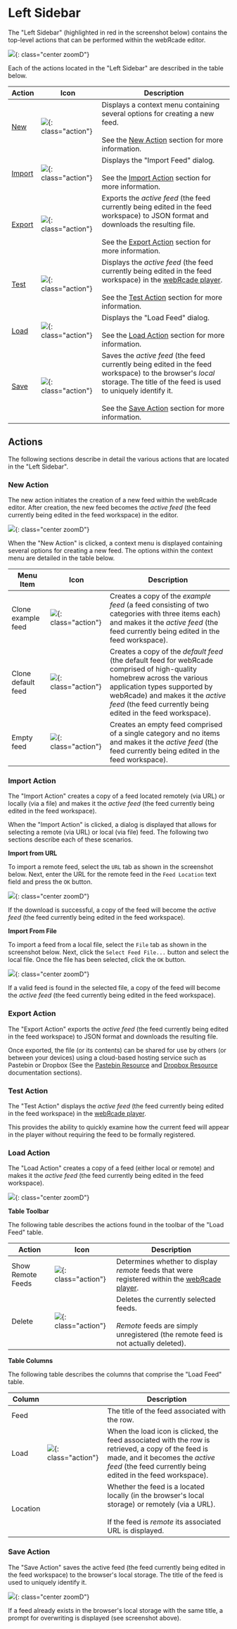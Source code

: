 # Left Sidebar

The "Left Sidebar" (highlighted in red in the screenshot below) contains the top-level actions that can be performed within the webЯcade editor.

![](../assets/images/editor/sidebar/sidebar-annotated.png){: class="center zoomD"}

Each of the actions located in the "Left Sidebar" are described in the table below.

| __Action__ | __Icon__ | __Description__ |
| --- | --- | --- |
| [New](#new-action) | ![](../assets/images/editor/icons/round_note_add_white_24dp.png){: class="action"} | Displays a context menu containing several options for creating a new feed.<br><br>See the [New Action](#new-action) section for more information. |
| [Import](#import-action) | ![](../assets/images/editor/icons/round_publish_white_24dp.png){: class="action"} | Displays the "Import Feed" dialog.<br><br>See the [Import Action](#import-action) section for more information.   |
| [Export](#export-action) | ![](../assets/images/editor/icons/round_file_download_white_24dp.png){: class="action"} | Exports the *active feed* (the feed currently being edited in the feed workspace) to JSON format and downloads the resulting file.<br><br>See the [Export Action](#export-action) section for more information.  |
| [Test](#test-action) | ![](../assets/images/editor/icons/round_check_circle_white_24dp.png){: class="action"} | Displays the *active feed* (the feed currently being edited in the feed workspace) in the [webЯcade player](../userguide/index.md).<br><br>See the [Test Action](#test-action) section for more information.  |
| [Load](#load-action) | ![](../assets/images/editor/icons/round_file_open_white_24dp.png){: class="action"} | Displays the "Load Feed" dialog.<br><br>See the [Load Action](#load-action) section for more information.
| [Save](#save-action) | ![](../assets/images/editor/icons/round_save_white_24dp.png){: class="action"} | Saves the *active feed* (the feed currently being edited in the feed workspace) to the browser's *local* storage. The title of the feed is used to uniquely identify it.<br><br>See the [Save Action](#load-action) section for more information.  |


## Actions

The following sections describe in detail the various actions that are located in the "Left Sidebar".

### New Action

The new action initiates the creation of a new feed within the webЯcade editor. After creation, the new feed becomes the *active feed* (the feed currently being edited in the feed workspace) in the editor.  

![](../assets/images/editor/sidebar/newmenu.png){: class="center zoomD"}

When the "New Action" is clicked, a context menu is displayed containing several options for creating a new feed. The options within the context menu are detailed in the table below.

| __Menu Item__ | __Icon__ | __Description__ |
| --- | --- | --- |
| Clone example feed | ![](../assets/images/editor/icons/round_file_copy_white_24dp.png){: class="action"} | Creates a copy of the *example feed* (a feed consisting of two categories with three items each) and makes it the *active feed* (the feed currently being edited in the feed workspace). |
| Clone default feed | ![](../assets/images/editor/icons/round_file_copy_white_24dp.png){: class="action"} | Creates a copy of the *default feed* (the default feed for webЯcade comprised of high-quality homebrew across the various application types supported by webЯcade) and makes it the *active feed* (the feed currently being edited in the feed workspace).  |
| Empty feed | ![](../assets/images/editor/icons/round_file_copy_white_24dp.png){: class="action"} | Creates an empty feed comprised of a single category and no items and makes it the *active feed* (the feed currently being edited in the feed workspace). |

### Import Action

The "Import Action" creates a copy of a feed located remotely (via URL) or locally (via a file) and makes it the *active feed* (the feed currently being edited in the feed workspace).

When the "Import Action" is clicked, a dialog is displayed that allows for selecting a remote (via URL) or local (via file) feed. The following two sections describe each of these scenarios.

**Import from URL**

To import a remote feed, select the `URL` tab as shown in the screenshot below. Next, enter the URL for the remote feed in the `Feed Location` text field and press the `OK` button.

![](../assets/images/editor/sidebar/importurl.png){: class="center zoomD"}

If the download is successful, a copy of the feed will become the *active feed* (the feed currently being edited in the feed workspace).

**Import From File**

To import a feed from a local file, select the `File` tab as shown in the screenshot below. Next, click the `Select Feed File...` button and select the local file. Once the file has been selected, click the `OK` button.

![](../assets/images/editor/sidebar/importfile.png){: class="center zoomD"}

If a valid feed is found in the selected file, a copy of the feed will become the *active feed* (the feed currently being edited in the feed workspace).

### Export Action

The "Export Action" exports the *active feed* (the feed currently being edited in the feed workspace) to JSON format and downloads the resulting file.

Once exported, the file (or its contents) can be shared for use by others (or between your devices) using a cloud-based hosting service such as Pastebin or Dropbox (See the [Pastebin Resource](../feeds/resources/pastebin.md) and [Dropbox Resource](../feeds/resources/dropbox.md) documentation sections).

### Test Action

The "Test Action" displays the *active feed* (the feed currently being edited in the feed workspace) in the [webЯcade player](../userguide/index.md). 

This provides the ability to quickly examine how the current feed will appear in the player without requiring the feed to be formally registered.

### Load Action

The "Load Action" creates a copy of a feed (either local or remote) and makes it the *active feed* (the feed currently being edited in the feed workspace).

![](../assets/images/editor/sidebar/loadfeed.png){: class="center zoomD"}

**Table Toolbar**

The following table describes the actions found in the toolbar of the "Load Feed" table.

| __Action__ | __Icon__ | __Description__ |
| --- | --- | --- |
| Show Remote Feeds | ![](../assets/images/editor/icons/outline_toggle_off_white_24dp.png){: class="action"} | Determines whether to display *remote* feeds that were registered within the [webЯcade player](../userguide/index.md). |
| Delete | ![](../assets/images/editor/icons/round_delete_white_24dp.png){: class="action"} | Deletes the currently selected feeds.<br><br>*Remote* feeds are simply unregistered (the remote feed is not actually deleted). |

**Table Columns**

The following table describes the columns that comprise the "Load Feed" table.

| __Column__ |  | __Description__ |
| --- | --- | --- |
| Feed | | The title of the feed associated with the row. |
| Load | ![](../assets/images/editor/icons/round_file_open_white_24dp.png){: class="action"} | When the load icon is clicked, the feed associated with the row is retrieved, a copy of the feed is made, and it becomes the *active feed* (the feed currently being edited in the feed workspace).  |
| Location | | Whether the feed is a located locally (in the browser's local storage) or remotely (via a URL).<br><br>If the feed is *remote* its associated URL is displayed. |

### Save Action

The "Save Action" saves the active feed (the feed currently being edited in the feed workspace) to the browser's local storage. The title of the feed is used to uniquely identify it.

![](../assets/images/editor/sidebar/overwritefeed.png){: class="center zoomD"}

If a feed already exists in the browser's local storage with the same title, a prompt for overwriting is displayed (see screenshot above). 
